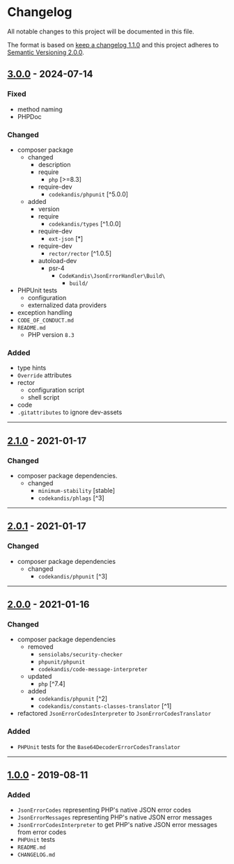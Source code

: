 # Changelog

All notable changes to this project will be documented in this file.

The format is based on [keep a changelog 1.1.0][xtlink-keep-a-changelog]
and this project adheres to [Semantic Versioning 2.0.0][xtlink-semantic-versioning].

## [3.0.0] - 2024-07-14

### Fixed

* method naming
* PHPDoc

### Changed

* composer package
  * changed
    * description
    * require
      * `php` [>=8.3]
    * require-dev
      * `codekandis/phpunit` [^5.0.0]
  * added
    * version
    * require
      * `codekandis/types` [^1.0.0]
    * require-dev
      * `ext-json` [*]
    * require-dev
      * `rector/rector` [^1.0.5]
    * autoload-dev
      * psr-4
        * `CodeKandis\JsonErrorHandler\Build\`
          * `build/`
* PHPUnit tests
  * configuration
  * externalized data providers
* exception handling
* `CODE_OF_CONDUCT.md`
* `README.md`
  * PHP version `8.3`

### Added

* type hints
* `Override` attributes
* rector
  * configuration script
  * shell script
* code 
* `.gitattributes` to ignore dev-assets

[3.0.0]: https://github.com/codekandis/json-error-handler/compare/2.1.0...3.0.0

---
## [2.1.0] - 2021-01-17

### Changed

* composer package dependencies.
  * changed
    * `minimum-stability` [stable]
    * `codekandis/phlags` [^3]

[2.1.0]: https://github.com/codekandis/json-error-handler/compare/2.0.1...2.1.0

---
## [2.0.1] - 2021-01-17

### Changed

* composer package dependencies
    * changed
        * `codekandis/phpunit` [^3]

[2.0.1]: https://github.com/codekandis/json-error-handler/compare/2.0.0...2.0.1

---
## [2.0.0] - 2021-01-16

### Changed

* composer package dependencies
    * removed
        * `sensiolabs/security-checker`
        * `phpunit/phpunit`
        * `codekandis/code-message-interpreter`
    * updated
        * `php` [^7.4]
    * added
        * `codekandis/phpunit` [^2]
        * `codekandis/constants-classes-translator` [^1]
* refactored `JsonErrorCodesInterpreter` to `JsonErrorCodesTranslator`

### Added

* `PHPUnit` tests for the `Base64DecoderErrorCodesTranslator`

[2.0.0]: https://github.com/codekandis/json-error-handler/compare/1.0.0...2.0.0

---
## [1.0.0] - 2019-08-11

### Added

* `JsonErrorCodes` representing PHP's native JSON error codes
* `JsonErrorMessages` representing PHP's native JSON error messages
* `JsonErrorCodesInterpreter` to get PHP's native JSON error messages from error codes
* `PHPUnit` tests
* `README.md`
* `CHANGELOG.md`

[1.0.0]: https://github.com/codekandis/json-error-handler/tree/1.0.0



[xtlink-keep-a-changelog]: http://keepachangelog.com/en/1.1.0/
[xtlink-semantic-versioning]: http://semver.org/spec/v2.0.0.html
